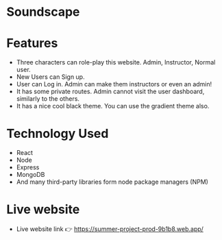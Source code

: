 
# Soundscape

# Features

- Three characters can role-play this website. Admin, Instructor, Normal user.
- New Users can Sign up.
- User can Log in. Admin can make them instructors or even an admin!
- It has some private routes. Admin cannot visit the user dashboard, similarly to the others. 
- It has a nice cool black theme. You can use the gradient theme also.


# Technology Used

- React 
- Node
- Express
- MongoDB 
- And many third-party libraries form node package managers (NPM)


# Live website 
- Live website link 👉 https://summer-project-prod-9b1b8.web.app/
 
